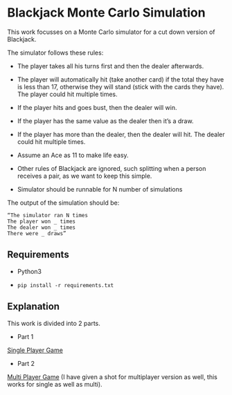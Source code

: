 # Blackjack Monte Carlo Simulation

This work focusses on a Monte Carlo simulator for a cut down version of
Blackjack.

The simulator follows these rules:

- The player takes all his turns first and then the dealer afterwards.

- The player will automatically hit (take another card) if the total they have is less than 17, otherwise they will stand (stick with the cards they have). The player could hit multiple times.

- If the player hits and goes bust, then the dealer will win.

- If the player has the same value as the dealer then it’s a draw.

- If the player has more than the dealer, then the dealer will hit. The dealer could hit multiple times.
- Assume an Ace as 11 to make life easy.

- Other rules of Blackjack are ignored, such splitting when a person receives a pair, as we want to keep this simple.

- Simulator should be runnable for N number of simulations

The output of the simulation should be:

```shell
“The simulator ran N times
The player won _ times
The dealer won _ times
There were _ draws”
```

## Requirements

- Python3

- `pip install -r requirements.txt`

## Explanation

This work is divided into 2 parts.

- Part 1

[Single Player Game](single_player)

- Part 2

[Multi Player Game](multi_player) (I have given a shot for multiplayer version as well, this works for single as well as multi).